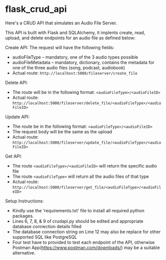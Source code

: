 # flask_crud_api

Here's a CRUD API that simulates an Audio File Server.

This API is built with Flask and SQLAlchemy, it implents create, read, upload, and delete endpoints for an audio file as defined below:

Create API:
The request will have the following fields:
- audioFileType – mandatory, one of the 3 audio types possible
- audioFileMetadata – mandatory, dictionary, contains the metadata for one of the three audio files (song, podcast, audiobook)
- Actual route: `http://localhost:5000/fileserver/create_file`

Delete API:
- The route will be in the following format: `<audioFileType>/<audioFileID>`
- Actual route: `http://localhost:5000/fileserver/delete_file/<audioFileType>/<audioFileID>`

Update API:
- The route be in the following format: `<audioFileType>/<audioFileID>`
- The request body will be the same as the upload
- Actual route: `http://localhost:5000/fileserver/update_file/<audioFileType>/<audioFileID>`

Get API:
- The route `<audioFileType>/<audioFileID>` will return the specific audio file
- The route `<audioFileType>` will return all the audio files of that type
- Actual route: `http://localhost:5000/fileserver/get_file/<audioFileType>/<audioFileID>`

Setup Instructions:
- Kindly use the 'requirements.txt' file to install all required python packages.
- Lines 6, 7, 8, & 9 of crudapi.py should be edited and appropriate database connection details filled
- The database connection string on Line 12 may also be replace for other supported SQL like PostgreSQL
- Four test have to provided to test each endpoint of the API, otherwise Postman App(https://www.postman.com/downloads/) may be a suitable alternative.
